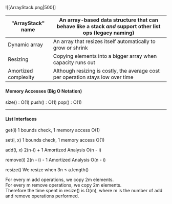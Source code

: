 ![[ArrayStack.png|500]]

| "ArrayStack" name    | An array-based data structure that can behave like a stack _and_ support other list ops (legacy naming) |
| -------------------- | ------------------------------------------------------------------------------------------------------- |
| Dynamic array<br>    | An array that resizes itself automatically to grow or shrink<br>                                        |
| Resizing             | Copying elements into a bigger array when capacity runs out                                             |
| Amortized complexity | Although resizing is costly, the average cost per operation stays low over time                         |


#### Memory Accesses (Big O Notation)

size() : O(1)
push() : O(1)
pop() : O(1)


---
#### List Interfaces

get(i)
	1 bounds check, 1 memory access
	O(1)

set(i, x)
	1 bounds check, 1 memory access
	O(1)

add(i, x)
	2(n-i) + 1  Amortized Analysis
	O(n - i)

remove(i)
	2(n - i) - 1 Amortized Analysis
	O(n - i)

resize()
	We resize when 3n $\le$ a.length()


For every m add operations, we copy 2m elements.  
For every m remove operations, we copy 2m elements.  
Therefore the time spent in resize() is O(m), where m is the number of add and remove operations performed.
